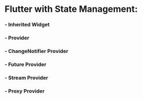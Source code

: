 # Flutter with State Management:

### - Inherited Widget
### - Provider
### - ChangeNotifier Provider
### - Future Provider
### - Stream Provider
### - Proxy Provider


